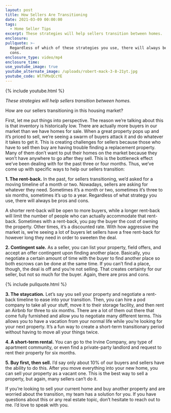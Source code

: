 ```yaml
---
layout: post
title: How Sellers Are Transitioning
date: 2021-03-09 00:00:00
tags:
  - Home Seller Tips
excerpt: These strategies will help sellers transition between homes.
enclosure:
pullquote: >-
  Regardless of which of these strategies you use, there will always be pros and
  cons.
enclosure_type: video/mp4
enclosure_time:
use_youtube_image: true
youtube_alternate_image: /uploads/robert-mack-3-8-21yt.jpg
youtube_code: WlTVMxQCcYE
---
```

{% include youtube.html %}

*These strategies will help sellers transition between homes.*

How are our sellers transitioning in this housing market?

First, let me put things into perspective. The reason we’re talking about this is that inventory is historically low. There are actually more buyers in our market than we have homes for sale. When a great property pops up and it’s priced to sell, we’re seeing a swarm of buyers attack it and do whatever it takes to get it. This is creating challenges for sellers because those who have to sell then buy are having trouble finding a replacement property. Many of them don’t want to put their homes on the market because they won’t have anywhere to go after they sell. This is the bottleneck effect we’ve been dealing with for the past three or four months. Thus, we’ve come up with specific ways to help our sellers transition:

**1\. The rent-back.** In the past, for sellers transitioning, we’d asked for a moving timeline of a month or two. Nowadays, sellers are asking for whatever they need. Sometimes it’s a month or two, sometimes it’s three to six months, sometimes it’s up to a year. Regardless of what strategy you use, there will always be pros and cons.

A shorter rent-back will be open to more buyers, while a longer rent-back will limit the number of people who can actually accommodate that rent-back. Sometimes with a rent-back, you pay the buyer the cost of owning the property. Other times, it’s a discounted rate. With how aggressive the market is, we’re seeing a lot of buyers let sellers have a free rent-back for however long they need in order to sweeten the deal.

**2\. Contingent sale.** As a seller, you can list your property, field offers, and accept an offer contingent upon finding another place. Basically, you negotiate a certain amount of time with the buyer to find another place so both escrows can be done at the same time. If you can’t find a place, though, the deal is off and you’re not selling. That creates certainty for our seller, but not so much for the buyer. Again, there are pros and cons.

{% include pullquote.html %}

**3\. The staycation.** Let’s say you sell your property and negotiate a rent-back timeline to ease into your transition. Then, you can hire a pod company to take all your stuff, move it to their storage facility, and then rent an Airbnb for three to six months. There are a lot of them out there that come fully furnished and allow you to negotiate many different terms. This allows you to have a vacation from your normal life while you’re looking for your next property. It’s a fun way to create a short-term transitionary period without having to move all your things twice.

**4\. A short-term rental.** You can go to the Irvine Company, any type of apartment community, or even find a private-party landlord and request to rent their property for six months.

**5\. Buy first, then sell.** I’d say only about 10% of our buyers and sellers have the ability to do this. After you move everything into your new home, you can sell your property as a vacant one. This is the best way to sell a property, but again, many sellers can’t do it.

If you’re looking to sell your current home and buy another property and are worried about the transition, my team has a solution for you. If you have questions about this or any real estate topic, don’t hesitate to reach out to me. I’d love to speak with you.
